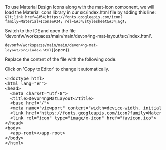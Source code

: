 To use Material Design Icons along with the mat-icon component, we will load the Material Icons library in our src/index.html file by adding this line: `&lt;link href=&#34;https://fonts.googleapis.com/icon?family=Material+Icons&#34; rel=&#34;stylesheet&#34;&gt;`


Switch to the IDE and open the file 'devonfw/workspaces/main/main/devon4ng-mat-layout/src/index.html'.

`devonfw/workspaces/main/main/devon4ng-mat-layout/src/index.html`{{open}}


Replace the content of the file with the following code.


Click on 'Copy to Editor' to change it automatically.

<pre class="file" data-filename="devonfw/workspaces/main/main/devon4ng-mat-layout/src/index.html" data-target="replace" data-marker="">
&lt;!doctype html&gt;
&lt;html lang=&#34;en&#34;&gt;
&lt;head&gt;
  &lt;meta charset=&#34;utf-8&#34;&gt;
  &lt;title&gt;Devon4ngMatLayout&lt;/title&gt;
  &lt;base href=&#34;/&#34;&gt;
  &lt;meta name=&#34;viewport&#34; content=&#34;width=device-width, initial-scale=1&#34;&gt;
  &lt;link href=&#34;https://fonts.googleapis.com/icon?family=Material+Icons&#34; rel=&#34;stylesheet&#34;&gt;
  &lt;link rel=&#34;icon&#34; type=&#34;image/x-icon&#34; href=&#34;favicon.ico&#34;&gt;
&lt;/head&gt;
&lt;body&gt;
  &lt;app-root&gt;&lt;/app-root&gt;
&lt;/body&gt;
&lt;/html&gt;
</pre>

